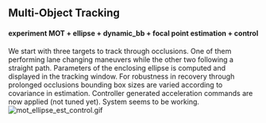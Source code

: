 ## Multi-Object Tracking


#### experiment MOT + ellipse + dynamic_bb + focal point estimation + control
We start with three targets to track through occlusions. One of them performing lane changing maneuvers while the other two following a straight path. Parameters of the enclosing ellipse is computed and displayed in the tracking window.
For robustness in recovery through prolonged occlusions bounding box sizes are varied according to covariance in estimation.
Controller generated acceleration commands are now applied (not tuned yet). System seems to be working.
![mot_ellipse_est_control.gif](./gifs/mot_ellipse_est_control.gif)


